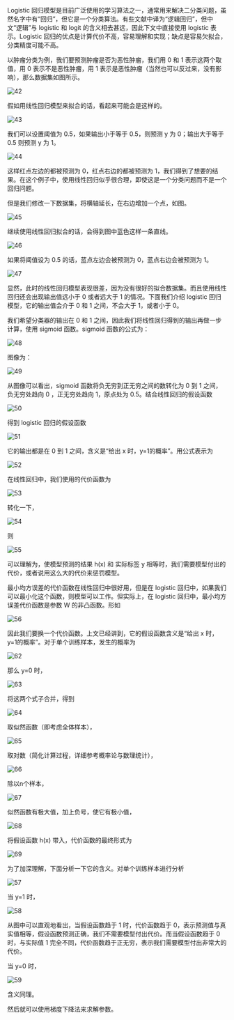 Logistic 回归模型是目前广泛使用的学习算法之一，通常用来解决二分类问题，虽然名字中有“回归”，但它是一个分类算法。有些文献中译为“逻辑回归”，但中文“逻辑”与 logistic 和 logit 的含义相去甚远，因此下文中直接使用 logistic 表示。Logistic 回归的优点是计算代价不高，容易理解和实现；缺点是容易欠拟合，分类精度可能不高。

以肿瘤分类为例，我们要预测肿瘤是否为恶性肿瘤，我们用 0 和 1 表示这两个取值，用 0 表示不是恶性肿瘤，用 1 表示是恶性肿瘤（当然也可以反过来，没有影响），那么数据集如图所示。

![42](/Users/sunshuai/Desktop/machine-learning/image/42.png)

假如用线性回归模型来拟合的话，看起来可能会是这样的。

![43](/Users/sunshuai/Desktop/machine-learning/image/43.png)

我们可以设置阈值为 0.5，如果输出小于等于 0.5，则预测 y 为 0；输出大于等于 0.5 则预测 y 为 1。

![44](/Users/sunshuai/Desktop/machine-learning/image/44.png)

这样红点左边的都被预测为 0，红点右边的都被预测为 1，我们得到了想要的结果。在这个例子中，使用线性回归似乎很合理，即使这是一个分类问题而不是一个回归问题。

但是我们修改一下数据集，将横轴延长，在右边增加一个点，如图。

![45](/Users/sunshuai/Desktop/machine-learning/image/45.png)

继续使用线性回归拟合的话，会得到图中蓝色这样一条直线。

![46](/Users/sunshuai/Desktop/machine-learning/image/46.png)

如果将阈值设为 0.5 的话，蓝点左边会被预测为 0，蓝点右边会被预测为 1。

![47](/Users/sunshuai/Desktop/machine-learning/image/47.png)

显然，此时的线性回归模型表现很差，因为没有很好的拟合数据集。而且使用线性回归还会出现输出值远小于 0 或者远大于 1 的情况。下面我们介绍 logistic 回归模型，它的输出值会介于 0 和 1 之间，不会大于 1，或者小于 0。

我们希望分类器的输出在 0 和 1 之间，因此我们将线性回归得到的输出再做一步计算，使用 sigmoid 函数。sigmoid 函数的公式为：

![48](/Users/sunshuai/Desktop/machine-learning/image/48.png)

图像为：

![49](/Users/sunshuai/Desktop/machine-learning/image/49.jpeg)

从图像可以看出，sigmoid 函数将负无穷到正无穷之间的数转化为 0 到 1 之间，负无穷处趋向 0 ，正无穷处趋向 1，原点处为 0.5。结合线性回归的假设函数

![50](/Users/sunshuai/Desktop/machine-learning/image/50.png)

得到 logistic 回归的假设函数

![51](/Users/sunshuai/Desktop/machine-learning/image/51.png)

它的输出都是在 0 到 1 之间，含义是“给出 x 时，y=1的概率”。用公式表示为

![52](/Users/sunshuai/Desktop/machine-learning/image/52.png)

在线性回归中，我们使用的代价函数为

![53](/Users/sunshuai/Desktop/machine-learning/image/53.png)

转化一下，

![54](/Users/sunshuai/Desktop/machine-learning/image/54.png)

则

![55](/Users/sunshuai/Desktop/machine-learning/image/55.png)

可以理解为，使模型预测的结果 h(x) 和 实际标签 y 相等时，我们需要模型付出的代价，或者说用这么大的代价来惩罚模型。

最小均方误差的代价函数在线性回归中很好用，但是在 logistic 回归中，如果我们可以最小化这个函数，则模型可以工作。但实际上，在 logistic 回归中，最小均方误差代价函数是参数 W 的非凸函数。形如

![56](/Users/sunshuai/Desktop/machine-learning/image/56.png)

因此我们要换一个代价函数。上文已经讲到，它的假设函数含义是“给出 x 时，y=1的概率”。对于单个训练样本，发生的概率为

![62](/Users/sunshuai/Desktop/machine-learning/image/62.png)

那么 y=0 时，

![63](/Users/sunshuai/Desktop/machine-learning/image/63.png)

将这两个式子合并，得到

![64](/Users/sunshuai/Desktop/machine-learning/image/64.png)

取似然函数（即考虑全体样本），

![65](/Users/sunshuai/Desktop/machine-learning/image/65.png)

取对数（简化计算过程，详细参考概率论与数理统计），

![66](/Users/sunshuai/Desktop/machine-learning/image/66.png)

除以n个样本，

![67](/Users/sunshuai/Desktop/machine-learning/image/67.png)

似然函数有极大值，加上负号，使它有极小值，

![68](/Users/sunshuai/Desktop/machine-learning/image/68.png)

将假设函数 h(x) 带入，代价函数的最终形式为

![69](/Users/sunshuai/Desktop/machine-learning/image/69.png)

为了加深理解，下面分析一下它的含义。对单个训练样本进行分析

![57](/Users/sunshuai/Desktop/machine-learning/image/57.png)

当 y=1 时，

![58](/Users/sunshuai/Desktop/machine-learning/image/58.png)

从图中可以直观地看出，当假设函数趋于 1 时，代价函数趋于 0，表示预测值与真实值相等，假设函数预测正确，我们不需要模型付出代价。而当假设函数趋于 0 时，与实际值 1 完全不同，代价函数趋于正无穷，表示我们需要模型付出非常大的代价。

当 y=0 时，

![59](/Users/sunshuai/Desktop/machine-learning/image/59.png)

含义同理。

然后就可以使用梯度下降法来求解参数。

